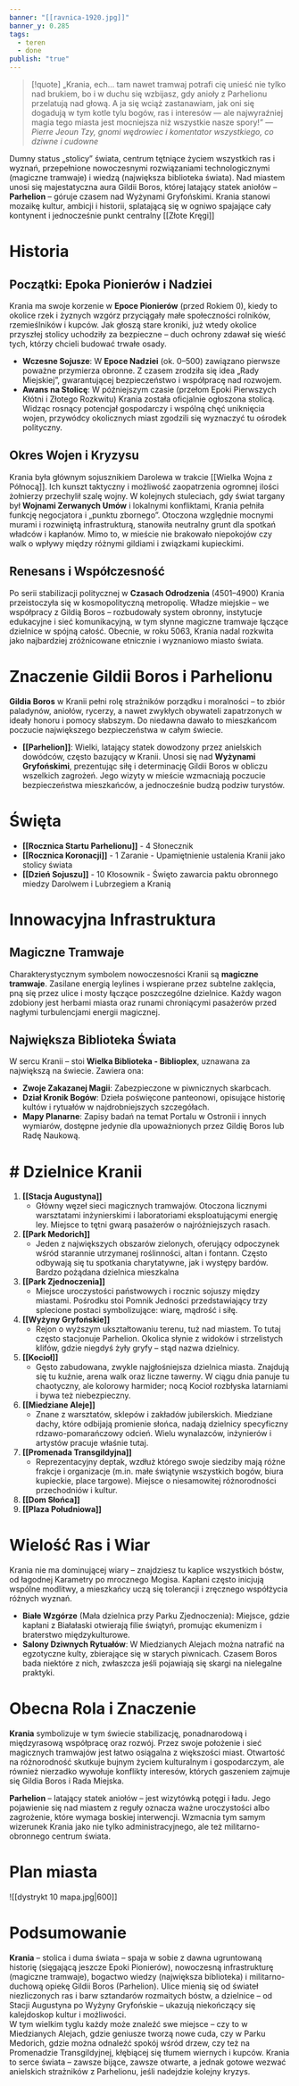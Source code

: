 ```yaml
---
banner: "[[ravnica-1920.jpg]]"
banner_y: 0.285
tags:
  - teren
  - done
publish: "true"
---
```

>[!quote] „Krania, ech… tam nawet tramwaj potrafi cię unieść nie tylko nad brukiem, bo i w duchu się wzbijasz, gdy anioły z Parhelionu przelatują nad głową. A ja się wciąż zastanawiam, jak oni się dogadują w tym kotle tylu bogów, ras i interesów — ale najwyraźniej magia tego miasta jest mocniejsza niż wszystkie nasze spory!”
>— _Pierre Jeoun Tzy, gnomi wędrowiec i komentator wszystkiego, co dziwne i cudowne_

Dumny status „stolicy” świata, centrum tętniące życiem wszystkich ras i wyznań, przepełnione nowoczesnymi rozwiązaniami technologicznymi (magiczne tramwaje) i wiedzą (największa biblioteka świata). Nad miastem unosi się majestatyczna aura Gildii Boros, której latający statek aniołów – **Parhelion** – góruje czasem nad Wyżynami Gryfońskimi. Krania stanowi mozaikę kultur, ambicji i historii, splatającą się w ogniwo spajające cały kontynent i jednocześnie punkt centralny [[Złote Kręgi]]
# Historia
## Początki: Epoka Pionierów i Nadziei
Krania ma swoje korzenie w **Epoce Pionierów** (przed Rokiem 0), kiedy to okolice rzek i żyznych wzgórz przyciągały małe społeczności rolników, rzemieślników i kupców. Jak głoszą stare kroniki, już wtedy okolice przyszłej stolicy uchodziły za bezpieczne – duch ochrony zdawał się wieść tych, którzy chcieli budować trwałe osady.
- **Wczesne Sojusze**: W **Epoce Nadziei** (ok. 0–500) zawiązano pierwsze poważne przymierza obronne. Z czasem zrodziła się idea „Rady Miejskiej”, gwarantującej bezpieczeństwo i współpracę nad rozwojem.
- **Awans na Stolicę**: W późniejszym czasie (przełom Epoki Pierwszych Kłótni i Złotego Rozkwitu) Krania została oficjalnie ogłoszona stolicą. Widząc rosnący potencjał gospodarczy i wspólną chęć uniknięcia wojen, przywódcy okolicznych miast zgodzili się wyznaczyć tu ośrodek polityczny.
## Okres Wojen i Kryzysu
Krania była głównym sojusznikiem Darolewa w trakcie [[Wielka Wojna z Północą]]. Ich kunszt taktyczny i możliwość zaopatrzenia ogromnej ilości żołnierzy przechylił szalę wojny.
W kolejnych stuleciach, gdy świat targany był **Wojnami Zerwanych Umów** i lokalnymi konfliktami, Krania pełniła funkcję negocjatora i „punktu zbornego”. Otoczona względnie mocnymi murami i rozwiniętą infrastrukturą, stanowiła neutralny grunt dla spotkań władców i kapłanów. Mimo to, w mieście nie brakowało niepokojów czy walk o wpływy między różnymi gildiami i związkami kupieckimi.
## Renesans i Współczesność
Po serii stabilizacji politycznej w **Czasach Odrodzenia** (4501–4900) Krania przeistoczyła się w kosmopolityczną metropolię. Władze miejskie – we współpracy z Gildią Boros – rozbudowały system obronny, instytucje edukacyjne i sieć komunikacyjną, w tym słynne magiczne tramwaje łączące dzielnice w spójną całość. Obecnie, w roku 5063, Krania nadal rozkwita jako najbardziej zróżnicowane etnicznie i wyznaniowo miasto świata.
# Znaczenie Gildii Boros i Parhelionu
**Gildia Boros** w Kranii pełni rolę strażników porządku i moralności – to zbiór paladynów, aniołów, rycerzy, a nawet zwykłych obywateli zapatrzonych w ideały honoru i pomocy słabszym. Do niedawna dawało to mieszkańcom poczucie największego bezpieczeństwa w całym świecie.
- **[[Parhelion]]**: Wielki, latający statek dowodzony przez anielskich dowódców, często bazujący w Kranii. Unosi się nad **Wyżynami Gryfońskimi**, prezentując siłę i determinację Gildii Boros w obliczu wszelkich zagrożeń. Jego wizyty w mieście wzmacniają poczucie bezpieczeństwa mieszkańców, a jednocześnie budzą podziw turystów.
# Święta
- **[[Rocznica Startu Parhelionu]]** - 4 Słonecznik
- **[[Rocznica Koronacji]]** - 1 Zaranie - Upamiętnienie ustalenia Kranii jako stolicy świata
- **[[Dzień Sojuszu]]** - 10 Kłosownik - Święto zawarcia paktu obronnego miedzy Darolwem i Lubrzegiem a Kranią
# Innowacyjna Infrastruktura
## Magiczne Tramwaje
Charakterystycznym symbolem nowoczesności Kranii są **magiczne tramwaje**. Zasilane energią leylines i wspierane przez subtelne zaklęcia, pną się przez ulice i mosty łączące poszczególne dzielnice. Każdy wagon zdobiony jest herbami miasta oraz runami chroniącymi pasażerów przed nagłymi turbulencjami energii magicznej.
## Największa Biblioteka Świata
W sercu Kranii –  stoi **Wielka Biblioteka - Biblioplex**, uznawana za największą na świecie. Zawiera ona:
- **Zwoje Zakazanej Magii**: Zabezpieczone w piwnicznych skarbcach.
- **Dział Kronik Bogów**: Dzieła poświęcone panteonowi, opisujące historię kultów i rytuałów w najdrobniejszych szczegółach.
- **Mapy Planarne**: Zapisy badań na temat Portalu w Ostronii i innych wymiarów, dostępne jedynie dla upoważnionych przez Gildię Boros lub Radę Naukową.
# # Dzielnice Kranii
1. **[[Stacja Augustyna]]**
    - Główny węzeł sieci magicznych tramwajów. Otoczona licznymi warsztatami inżynierskimi i laboratoriami eksploatującymi energię ley. Miejsce to tętni gwarą pasażerów o najróżniejszych rasach.
2. **[[Park Medorich]]**
    - Jeden z największych obszarów zielonych, oferujący odpoczynek wśród starannie utrzymanej roślinności, altan i fontann. Często odbywają się tu spotkania charytatywne, jak i występy bardów. Bardzo pożądana dzielnica mieszkalna
3. **[[Park Zjednoczenia]]**
    - Miejsce uroczystości państwowych i rocznic sojuszy między miastami. Pośrodku stoi Pomnik Jedności przedstawiający trzy splecione postaci symbolizujące: wiarę, mądrość i siłę.
4. **[[Wyżyny Gryfońskie]]**
    - Rejon o wyższym ukształtowaniu terenu, tuż nad miastem. To tutaj często stacjonuje Parhelion. Okolica słynie z widoków i strzelistych klifów, gdzie niegdyś żyły gryfy – stąd nazwa dzielnicy.
5. **[[Kocioł]]**
    - Gęsto zabudowana, zwykle najgłośniejsza dzielnica miasta. Znajdują się tu kuźnie, arena walk oraz liczne tawerny. W ciągu dnia panuje tu chaotyczny, ale kolorowy harmider; nocą Kocioł rozbłyska latarniami i bywa też niebezpieczny.
6. **[[Miedziane Aleje]]**
    - Znane z warsztatów, sklepów i zakładów jubilerskich. Miedziane dachy, które odbijają promienie słońca, nadają dzielnicy specyficzny rdzawo-pomarańczowy odcień. Wielu wynalazców, inżynierów i artystów pracuje właśnie tutaj.
7. **[[Promenada Transgildyjna]]**
    - Reprezentacyjny deptak, wzdłuż którego swoje siedziby mają różne frakcje i organizacje (m.in. małe świątynie wszystkich bogów, biura kupieckie, place targowe). Miejsce o niesamowitej różnorodności przechodniów i kultur.
8. **[[Dom Słońca]]**
9. **[[Plaza Południowa]]**
# Wielość Ras i Wiar
Krania nie ma dominującej wiary – znajdziesz tu kaplice wszystkich bóstw, od łagodnej Karametry po mrocznego Mogisa. Kapłani często inicjują wspólne modlitwy, a mieszkańcy uczą się tolerancji i zręcznego współżycia różnych wyznań.
- **Białe Wzgórze** (Mała dzielnica przy Parku Zjednoczenia): Miejsce, gdzie kapłani z Białałaski otwierają filie świątyń, promując ekumenizm i braterstwo międzykulturowe.
- **Salony Dziwnych Rytuałów**: W Miedzianych Alejach można natrafić na egzotyczne kulty, zbierające się w starych piwnicach. Czasem Boros bada niektóre z nich, zwłaszcza jeśli pojawiają się skargi na nielegalne praktyki.
# Obecna Rola i Znaczenie
**Krania** symbolizuje w tym świecie stabilizację, ponadnarodową i międzyrasową współpracę oraz rozwój. Przez swoje położenie i sieć magicznych tramwajów jest łatwo osiągalna z większości miast. Otwartość na różnorodność skutkuje bujnym życiem kulturalnym i gospodarczym, ale również nierzadko wywołuje konflikty interesów, których gaszeniem zajmuje się Gildia Boros i Rada Miejska.

**Parhelion** – latający statek aniołów – jest wizytówką potęgi i ładu. Jego pojawienie się nad miastem z reguły oznacza ważne uroczystości albo zagrożenie, które wymaga boskiej interwencji. Wzmacnia tym samym wizerunek Krania jako nie tylko administracyjnego, ale też militarno-obronnego centrum świata.
# Plan miasta
![[dystrykt 10 mapa.jpg|600]]
# Podsumowanie
**Krania** – stolica i duma świata – spaja w sobie z dawna ugruntowaną historię (sięgającą jeszcze Epoki Pionierów), nowoczesną infrastrukturę (magiczne tramwaje), bogactwo wiedzy (największa biblioteka) i militarno-duchową opiekę Gildii Boros (Parhelion). Ulice mienią się od świateł niezliczonych ras i barw sztandarów rozmaitych bóstw, a dzielnice – od Stacji Augustyna po Wyżyny Gryfońskie – ukazują niekończący się kalejdoskop kultur i możliwości.  
W tym wielkim tyglu każdy może znaleźć swe miejsce – czy to w Miedzianych Alejach, gdzie geniusze tworzą nowe cuda, czy w Parku Medorich, gdzie można odnaleźć spokój wśród drzew, czy też na Promenadzie Transgildyjnej, kłębiącej się tłumem wiernych i kupców. Krania to serce świata – zawsze bijące, zawsze otwarte, a jednak gotowe wezwać anielskich strażników z Parhelionu, jeśli nadejdzie kolejny kryzys.

